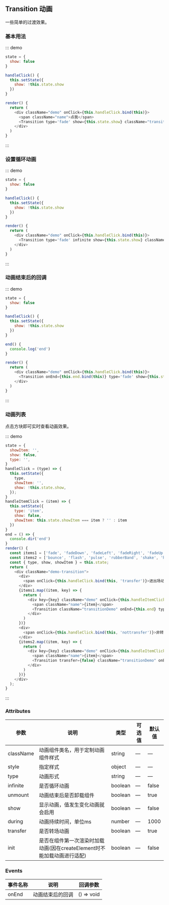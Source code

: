 ## Transition 动画

一些简单的过渡效果。

### 基本用法

::: demo
```js
state = {
  show: false
}

handleClick() {
  this.setState({
    show: !this.state.show
  })
}

render() {
  return (
    <div className="demo" onClick={this.handleClick.bind(this)}>
      <span className="name">点我</span>
      <Transition type='fade' show={this.state.show} className="transitionDemo"><div /></Transition>
    </div>
  )
}
```
:::

### 设置循环动画

::: demo
```js
state = {
  show: false
}

handleClick() {
  this.setState({
    show: !this.state.show
  })
}

render() {
  return (
    <div className="demo" onClick={this.handleClick.bind(this)}>
      <Transition type='fade' infinite show={this.state.show} className="transitionDemo"><div /></Transition>
    </div>
  )
}
```
:::

### 动画结束后的回调

::: demo
```js
state = {
  show: false
}

handleClick() {
  this.setState({
    show: !this.state.show
  })
}

end() {
  console.log('end')
}

render() {
  return (
    <div className="demo" onClick={this.handleClick.bind(this)}>
      <Transition onEnd={this.end.bind(this)} type='fade' show={this.state.show} className="transitionDemo"><div /></Transition>
    </div>
  )
}
```
:::

### 动画列表

点击方块即可实时查看动画效果。

::: demo

```js
state = {
  showItem: '',
  show: false,
  type: '',
}
handleClick = (type) => {
  this.setState({
    type,
    showItem: '',
    show: !this.state.show,
  });
}
handleItemClick = (item) => {
  this.setState({
    type: 'item',
    show: false,
    showItem: this.state.showItem === item ? '' : item
  })
}
end = () => {
  console.dir('end')
}
render() {
  const items1 = ['fade', 'fadeDown', 'fadeLeft', 'fadeRight', 'fadeUp', 'fadeDownBig', 'fadeLeftBig', 'fadeRightBig', 'fadeUpBig', 'zoom', 'zoomDown', 'zoomLeft', 'zoomRight', 'zoomUp', 'slideDown', 'slideLeft', 'slideRight', 'slideUp', 'lightSpeed', 'flipX', 'flipY', 'bounce', 'bounceDown', 'bounceLeft', 'bounceRight', 'bounceUp', 'roll', 'rotate', 'rotateDownLeft', 'rotateDownRight', 'rotateUpLeft', 'rotateUpRight'];
  const items2 = ['bounce', 'flash', 'pulse', 'rubberBand', 'shake', 'headShake', 'swing', 'tada', 'wobble', 'jello', 'flip', 'hinge', 'jackInTheBox'];
  const { type, show, showItem } = this.state;
  return (
    <div className="demo-transition">
      <div>
        <span onClick={this.handleClick.bind(this, 'transfer')}>进出场动画 {this.state.show ? '出场' : '入场'}</span>
      </div>
      {items1.map((item, key) => {
        return (
          <div key={key} className="demo" onClick={this.handleItemClick.bind(this, item)}>
            <span className="name">{item}</span>
            <Transition className="transitionDemo" onEnd={this.end} type={item} show={(type === 'transfer' && show === true) || (type === 'item' && showItem === item)}><div /></Transition>
          </div>
        )
      })}
      <div>
        <span onClick={this.handleClick.bind(this, 'nottransfer')}>非转场动画</span>
      </div>
      {items2.map((item, key) => {
        return (
          <div key={key} className="demo" onClick={this.handleItemClick.bind(this, item)}>
            <span className="name">{item}</span>
            <Transition transfer={false} className="transitionDemo" onEnd={this.end} type={item} show={(type === 'nottransfer' && show === true) || (type === 'item' && showItem === item)}><div /></Transition>
          </div>
        )
      })}
    </div>
  );
}
```

:::

### Attributes
| 参数      | 说明          | 类型      | 可选值                           | 默认值  |
|---------- |-------------- |---------- |--------------------------------  |-------- |
| className | 动画组件类名，用于定制动画组件样式 | string | — | — |
| style | 指定样式 | object | — | — |
| type | 动画形式 | string | — | — |
| infinite| 是否循环动画 | boolean | — | false |
| unmount | 动画结束后是否卸载组件 | boolean | — | true |
| show | 显示动画，值发生变化动画就会启用 | boolean | — | false |
| during | 动画持续时间，单位ms | number | — | 1000 |
| transfer | 是否转场动画 | boolean | — | true |
| init | 是否在组件第一次渲染时加载动画(因在createElement时不能加载动画进行适配) | boolean | — | false |

### Events
| 事件名称 | 说明 | 回调参数 |
| --- | --- | -- |
| onEnd | 动画结束后的回调 | () => void |